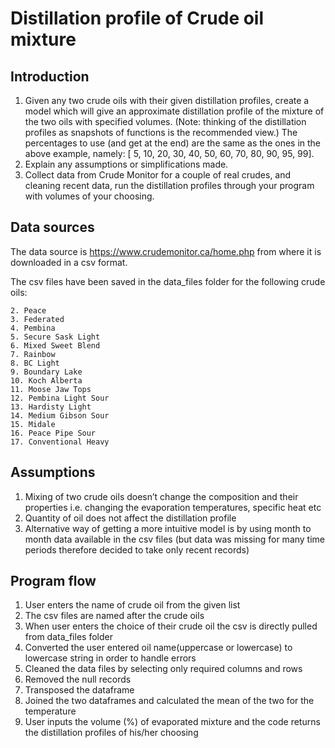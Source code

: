 # Distillation profile of Crude oil mixture

## Introduction
1. Given any two crude oils with their given distillation profiles, create a model which will give an
approximate distillation profile of the mixture of the two oils with specified volumes. (Note: thinking
of the distillation profiles as snapshots of functions is the recommended view.) The percentages to
use (and get at the end) are the same as the ones in the above example, namely: [ 5, 10, 20, 30,
40, 50, 60, 70, 80, 90, 95, 99].
2. Explain any assumptions or simplifications made.
3. Collect data from Crude Monitor for a couple of real crudes, and cleaning recent data, run the
distillation profiles through your program with volumes of your choosing.


## Data sources 

The data source is  https://www.crudemonitor.ca/home.php from where it is downloaded in a csv format. 

The csv files have been saved in the data_files folder for the following crude oils:
```1. Light Smiley
2. Peace
3. Federated
4. Pembina 
5. Secure Sask Light 
6. Mixed Sweet Blend 
7. Rainbow 
8. BC Light
9. Boundary Lake
10. Koch Alberta 
11. Moose Jaw Tops 
12. Pembina Light Sour 
13. Hardisty Light 
14. Medium Gibson Sour 
15. Midale 
16. Peace Pipe Sour 
17. Conventional Heavy
```

## Assumptions

1. Mixing of two crude oils doesn’t change the composition and their properties i.e. changing the evaporation temperatures, specific heat etc
2. Quantity of oil does not affect the distillation profile
3. Alternative way of getting a more intuitive model is by using month to month data available in the csv files (but data was missing for many time periods therefore decided to take only recent records)

## Program flow

1. User enters the name of crude oil from the given list
2. The csv files are named after the crude oils
3. When user enters the choice of their crude oil the csv is directly pulled from data_files folder
4. Converted the user entered oil name(uppercase or lowercase)  to lowercase string in order to handle errors
5. Cleaned the data files by selecting only required columns and rows
6. Removed the null records
7. Transposed the dataframe
8. Joined the two dataframes and calculated the mean of the two for the temperature
9. User inputs the volume (%) of evaporated mixture and the code returns the distillation profiles of his/her choosing




